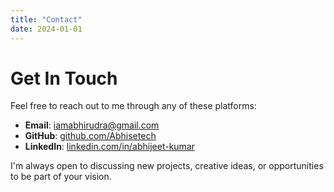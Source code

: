 ```yaml
---
title: "Contact"
date: 2024-01-01
---
```


# Get In Touch

Feel free to reach out to me through any of these platforms:

- **Email**: [iamabhirudra@gmail.com](mailto:iamabhirudra@gmail.com)
- **GitHub**: [github.com/Abhisetech](https://github.com/Abhisetech)
- **LinkedIn**: [linkedin.com/in/abhijeet-kumar](https://linkedin.com/in/abhijeet-kumar)

I'm always open to discussing new projects, creative ideas, or opportunities to be part of your vision.
